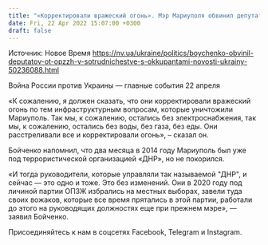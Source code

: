 ```yaml
---
title: "«Корректировали вражеский огонь». Мэр Мариуполя обвинил депутатов от ОПЗЖ в сотрудничестве с российскими оккупантами"
date: Fri, 22 Apr 2022 15:07:00 +0300
draft: false
---
```

Источник: Новое Время https://nv.ua/ukraine/politics/boychenko-obvinil-deputatov-ot-opzzh-v-sotrudnichestve-s-okkupantami-novosti-ukrainy-50236088.html


 Война России против Украины — главные события 22 апреля

«К сожалению, я должен сказать, что они корректировали вражеский огонь по тем инфраструктурным вопросам, которые уничтожили Мариуполь. Так мы, к сожалению, остались без электроснабжения, так мы, к сожалению, остались без воды, без газа, без еды. Они расстреливали все и корректировали огонь», – сказал он.

Бойченко напомнил, что два месяца в 2014 году Мариуполь был уже под террористической организацией «ДНР», но не покорился.

«И тогда руководители, которые управляли так называемой "ДНР", и сейчас — это одно и тоже. Это без изменений. Они в 2020 году под личиной партии ОПЗЖ избрались на местных выборах, завели туда своих вожаков, которые все время прятались в этой партии, работали до этого на руководящих должностях еще при прежнем мэре», — заявил Бойченко.

Присоединяйтесь к нам в соцсетях Facebook, Telegram и Instagram.
